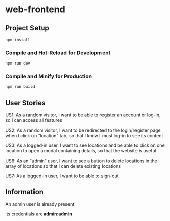 # web-frontend

## Project Setup

```sh
npm install
```

### Compile and Hot-Reload for Development

```sh
npm run dev
```

### Compile and Minify for Production

```sh
npm run build
```

## User Stories
US1: As a random visitor, I want to be able to register an account or log-in, so I can access all features

US2: As a random visitor, I want to be redirected to the login/register page when I click on “location" tab, so that I know I must log-in to see its content

US3: As a logged-in user, I want to see locations and be able to click on one location to open a modal containing details, so that the website is useful

US6: As an “admin" user, I want to see a button to delete locations in the array of locations so that I can delete existing locations

US7: As a logged-in user, I want to be able to sign-out
## Information 
An admin user is already present

its credentials are <b>admin:admin</b>